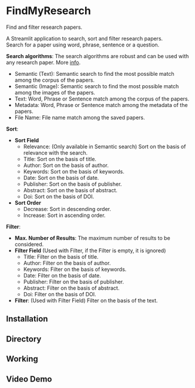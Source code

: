 # FindMyResearch
Find and filter research papers.

A Streamlit application to search, sort and filter research papers.\
Search for a paper using word, phrase, sentence or a question.

**Search algorithms**:
The search algorithms are robust and can be used with any research paper. More [info](#working).
- Semantic (Text): Semantic search to find the most possible match among the corpus of the papers.
- Semantic (Image): Semantic search to find the most possible match among the images of the papers.
- Text: Word, Phrase or Sentence match among the corpus of the papers.
- Metadata: Word, Phrase or Sentence match among the metadata of the papers.
- File Name: File name match among the saved papers.

**Sort**:
- **Sort Field**
   - Relevance: (Only available in Semantic search) Sort on the basis of relevance with the search.
   - Title: Sort on the basis of title.
   - Author: Sort on the basis of author.
   - Keywords: Sort on the basis of keywords.
   - Date: Sort on the basis of date.
   - Publisher: Sort on the basis of publisher.
   - Abstract: Sort on the basis of abstract.
   - Doi: Sort on the basis of DOI.
- **Sort Order**
   - Decrease: Sort in descending order.
   - Increase: Sort in ascending order.

**Filter**:
- **Max. Number of Results**: The maximum number of results to be considered.
- **Filter Field** (Used with Filter, if the Filter is empty, it is ignored)
  - Title: Filter on the basis of title.
  - Author: Filter on the basis of author.
  - Keywords: Filter on the basis of keywords.
  - Date: Filter on the basis of date.
  - Publisher: Filter on the basis of publisher.
  - Abstract: Filter on the basis of abstract.
  - Doi: Filter on the basis of DOI.
- **Filter**: (Used with Filter Field) Filter on the basis of the text.

## Installation

## Directory

## Working

## Video Demo
